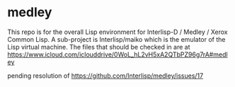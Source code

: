 # medley 
This repo is for the overall Lisp environment for Interlisp-D / Medley / Xerox Common Lisp.
A sub-project is Interlisp/maiko which is the emulator of the Lisp virtual machine. 
The files that should be checked in are at 
https://www.icloud.com/iclouddrive/0WoL_hL2vH5xA2QTbPZ96g7rA#medley 

pending resolution of https://github.com/Interlisp/medley/issues/17
